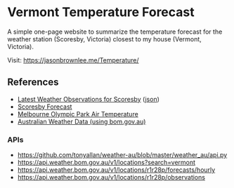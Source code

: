 # Vermont Temperature Forecast

A simple one-page website to summarize the temperature forecast for the weather station (Scoresby, Victoria) closest to my house (Vermont, Victoria).

Visit: https://jasonbrownlee.me/Temperature/

## References

* [Latest Weather Observations for Scoresby](http://www.bom.gov.au/fwo/IDV60901/IDV60901.95867.html) ([json](http://www.bom.gov.au/fwo/IDV60901/IDV60901.95867.json))
* [Scoresby Forecast](http://www.bom.gov.au/vic/forecasts/scoresby.shtml)
* [Melbourne Olympic Park Air Temperature](http://www.baywx.com.au/melbtemp2.html)
* [Australian Weather Data (using bom.gov.au)](https://github.com/tonyallan/weather-au/tree/master)

### APIs

* https://github.com/tonyallan/weather-au/blob/master/weather_au/api.py
* https://api.weather.bom.gov.au/v1/locations?search=vermont
* https://api.weather.bom.gov.au/v1/locations/r1r28p/forecasts/hourly
* https://api.weather.bom.gov.au/v1/locations/r1r28p/observations